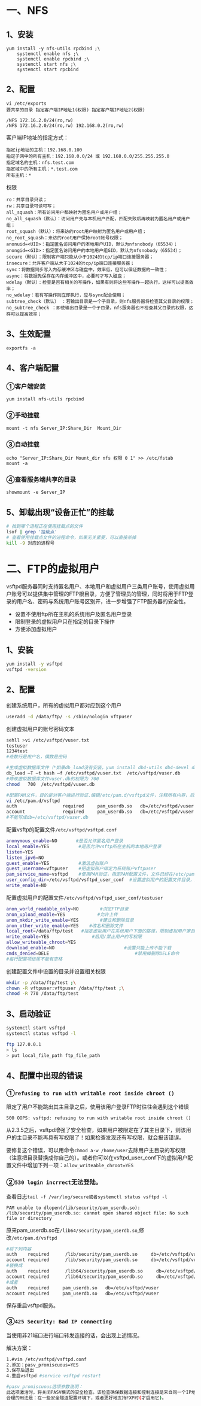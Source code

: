 # 一、NFS

## 1、安装

```
yum install -y nfs-utils rpcbind ;\
    systemctl enable nfs ;\
    systemctl enable rpcbind ;\
    systemctl start nfs ;\
    systemctl start rpcbind
```

## 2、配置

```
vi /etc/exports
要共享的目录 指定客户端IP地址1(权限) 指定客户端IP地址2(权限)

/NFS 172.16.2.0/24(ro,rw)
/NFS 172.16.2.0/24(ro,rw) 192.168.0.2(ro,rw)
```

客户端IP地址的指定方式： 

```
指定ip地址的主机：192.168.0.100
指定子网中的所有主机：192.168.0.0/24 或 192.168.0.0/255.255.255.0
指定域名的主机：nfs.test.com
指定域中的所有主机：*.test.com
所有主机：*
```

权限 

```
ro：共享目录只读；
rw：共享目录可读可写；
all_squash：所有访问用户都映射为匿名用户或用户组；
no_all_squash（默认）：访问用户先与本机用户匹配，匹配失败后再映射为匿名用户或用户组；
root_squash（默认）：将来访的root用户映射为匿名用户或用户组；
no_root_squash：来访的root用户保持root帐号权限；
anonuid=<UID>：指定匿名访问用户的本地用户UID，默认为nfsnobody（65534）；
anongid=<GID>：指定匿名访问用户的本地用户组GID，默认为nfsnobody（65534）；
secure（默认）：限制客户端只能从小于1024的tcp/ip端口连接服务器；
insecure：允许客户端从大于1024的tcp/ip端口连接服务器；
sync：将数据同步写入内存缓冲区与磁盘中，效率低，但可以保证数据的一致性；
async：将数据先保存在内存缓冲区中，必要时才写入磁盘；
wdelay（默认）：检查是否有相关的写操作，如果有则将这些写操作一起执行，这样可以提高效率；
no_wdelay：若有写操作则立即执行，应与sync配合使用；
subtree_check（默认） ：若输出目录是一个子目录，则nfs服务器将检查其父目录的权限；
no_subtree_check ：即使输出目录是一个子目录，nfs服务器也不检查其父目录的权限，这样可以提高效率；
```

## 3、生效配置 

```
exportfs -a
```

## 4、客户端配置

### ①客户端安装

```
yum install nfs-utils rpcbind
```

### ②手动挂载

```
mount -t nfs Server_IP:Share_Dir  Mount_Dir 
```

### ③自动挂载

```
echo "Server_IP:Share_Dir Mount_dir nfs 权限 0 1" >> /etc/fstab
mount -a
```

### ④查看服务端共享的目录 

```
showmount -e Server_IP
```

## 5、卸载出现“设备正忙”的挂载

```bash
# 找到哪个进程正在使用挂载点的文件
lsof | grep '挂载点' 
# 查看使用挂载点文件的进程命令，如果无关紧要，可以直接杀掉
kill -9 对应的进程号
```



# 二、FTP的虚拟用户

 vsftpd服务器同时支持匿名用户、本地用户和虚拟用户三类用户账号，使用虚拟用户账号可以提供集中管理的FTP根目录，方便了管理员的管理，同时将用于FTP登录的用户名、密码与系统用户账号区别开，进一步增强了FTP服务器的安全性。

- 设置不使用ftp所在主机的系统用户及匿名用户登录
- 限制登录的虚拟用户只在指定的目录下操作
- 方便添加虚拟用户

## 1、安装

```bash
yum install -y vsftpd
vsftpd -version
```

## 2、配置

创建系统用户，所有的虚拟用户都对应到这个用户

```bash
useradd -d /data/ftp/ -s /sbin/nologin vftpuser 
```

创建虚拟用户的账号密码文本

```bash
sehll >vi /etc/vsftpd/vuser.txt
testuser
1234test
#奇数行是用户名，偶数是密码

#生成虚拟数据库文件（*如果db_load没有安装，yum install db4-utils db4-devel db4-4.3安装才能使用。）
db_load –T –t hash –f /etc/vsftpd/vuser.txt  /etc/vsftpd/vuser.db
#修改虚拟数据库文件vuser.db的权限为 700
chmod   700  /etc/vsftpd/vuser.db  

#配置PAM文件，目的是对客户端进行验证.编辑/etc/pam.d/vsftpd文件，注释所有内容，后添加：
vi /etc/pam.d/vsftpd
auth                 required     pam_userdb.so   db=/etc/vsftpd/vuser  
account              required     pam_userdb.so   db=/etc/vsftpd/vuser  
#不能写成db=/etc/vsftpd/vuser.db
```

配置vsftp的配置文件`/etc/vsftpd/vsftpd.conf`

```bash
anonymous_enable=NO       #是否允许匿名用户登录
local_enable=YES           #是否允许vsftp所在主机的本地用户登录
listen=YES
listen_ipv6=NO
guest_enable=YES           #激活虚拟账户  
guest_username=vftpuser    #把虚拟账户绑定为系统账户vftpuser   
pam_service_name=vsftpd    #使用PAM验证，指定PAM配置文件，文件已经在/etc/pam.d/存在（第二步配置的）
user_config_dir=/etc/vsftpd/vsftpd_user_conf  #设置虚拟用户的配置文件目录，配置文件名与虚拟用户名同名
write_enable=NO
```

配置虚拟用户的配置文件`/etc/vsftpd/vsftpd_user_conf/testuser`

```bash
anon_world_readable_only=NO        #浏览FTP目录
anon_upload_enable=YES            #允许上传
anon_mkdir_write_enable=YES        #建立和删除目录  
anon_other_write_enable=YES    #改名和删除文件
local_root=/data/ftp/test   #指定虚拟用户在系统用户下面的路径，限制虚拟用户家目录，虚拟用户登录后主目录
write_enable=YES                #启用/禁止用户的写权限
allow_writeable_chroot=YES
download_enable=NO							#设置只能上传不能下载
cmds_denied=DELE								#禁用掉删除DELE命令
#每行配置项结尾不能有空格
```

创建配置文件中设置的目录并设置相关权限

```bash
mkdir -p /data/ftp/test ;\
chown -R vftpuser:vftpuser /data/ftp/test ;\
chmod -R 770 /data/ftp/test
```

## 3、启动验证

```bash
systemctl start vsftpd
systemctl status vsftpd -l

ftp 127.0.0.1
> ls
> put local_file_path ftp_file_path
```

## 4、配置中出现的错误

### ①`refusing to run with writable root inside chroot ()`

限定了用户不能跳出其主目录之后，使用该用户登录FTP时往往会遇到这个错误

```
500 OOPS: vsftpd: refusing to run with writable root inside chroot ()
```

从2.3.5之后，vsftpd增强了安全检查，如果用户被限定在了其主目录下，则该用户的主目录不能再具有写权限了！如果检查发现还有写权限，就会报该错误。

 要修复这个错误，可以用命令`chmod a-w /home/user`去除用户主目录的写权限（注意把目录替换成你自己的）。或者你可以在vsftpd_user_conf下的虚拟用户配置文件中增加下列一项：`allow_writeable_chroot=YES`

### ②`530 login incrrect`无法登陆。 

查看日志`tail -f /var/log/secure或者systemctl status vsftpd -l`

```
PAM unable to dlopen(/lib/security/pam_userdb.so): /lib/security/pam_userdb.so: cannot open shared object file: No such file or directory
```

原来pam_userdb.so在`/lib64/security/pam_userdb.so`,修改`/etc/pam.d/vsftpd`

```bash
#将下列内容
auth    required      /lib/security/pam_userdb.so     db=/etc/vsftpd/vuser
account required      /lib/security/pam_userdb.so     db=/etc/vsftpd/vuser
#替换成
auth    required      /lib64/security/pam_userdb.so     db=/etc/vsftpd/vuser
account required      /lib64/security/pam_userdb.so     db=/etc/vsftpd/vuser
#或者
auth    required     pam_userdb.so   db=/etc/vsftpd/vuser  
account required     pam_userdb.so   db=/etc/vsftpd/vuser 
```

 保存重启vsftpd服务。

### ③`425 Security: Bad IP connecting`

当使用非21端口进行端口转发连接的话，会出现上述情况。

解决方案：

```bash
1.#vim /etc/vsftpd/vsftpd.conf 
2.添加：pasv_promiscuous=YES 
3.保存后退出 
4.重启vsftpd #service vsftpd restart

#pasv_promiscuous选项参数说明：
此选项激活时，将关闭PASV模式的安全检查。该检查确保数据连接和控制连接是来自同一个IP地址。小心打开此选项。此选项唯一合理的用法是存在于由安全隧道方案构成的组织中。默认值为NO。 
合理的用法是：在一些安全隧道配置环境下，或者更好地支持FXP时(才启用它)。
```

 